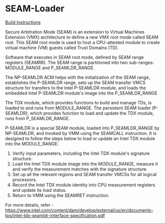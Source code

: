 # SEAM-Loader

[Build Instructions](./BUILD.md)

Secure Arbitration Mode (SEAM) is an extension to Virtual Machines Extension (VMX) architecture to define a new VMX root mode called SEAM root.
This SEAM root mode is used to host a CPU-attested module to create virtual machine (VM) guests called Trust Domains (TD).

Software that executes in SEAM root mode, defined by SEAM range registers (SEAMRR).
The SEAM range is partitioned into two sub-ranges: MODULE_RANGE and P_SEAMLDR_RANGE.

The NP-SEAMLDR ACM helps with the initialization of the SEAM range, establishes the P-SEAMLDR range,
sets up the SEAM transfer VMCS structure for transfers to the Intel P-SEAMLDR module, 
and loads the embedded Intel P-SEAMLDR module's image into the P_SEAMLDR_RANGE

The TDX module, which provides functions to build and manage TDs, is loaded to and runs from MODULE_RANGE.
The persistent SEAM loader (P-SEAMLDR), which provides function to load and update the TDX module, runs from P_SEAMLDR_RANGE.

P-SEAMLDR is a special SEAM module, loaded into P_SEAMLDR_RANGE by NP-SEAMLDR, and invoked by VMM using the SEAMCALL instruction.
It is designed to follow the steps below to load or update an Intel TDX module into the MODULE_RANGE:

1. Verify input parameters, including the Intel TDX module's signature structure.
2. Load the Intel TDX module image into the MODULE_RANGE, measure it and verify the measurement matches with the signature structure.
3. Set up all the relevant regions and SEAM transfer VMCSs for all logical processors.
4. Record the Intel TDX module identity into CPU measurement registers and update its load status.
5. Return to VMM using the SEAMRET instruction.

For more details, refer - https://www.intel.com/content/dam/develop/external/us/en/documents-tps/intel-tdx-seamldr-interface-specification.pdf

